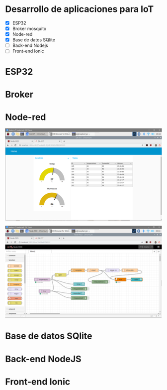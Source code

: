 # Desarrollo de aplicaciones para IoT

- [x] ESP32
- [x] Broker mosquito
- [x] Node-red
- [x] Base de datos SQlite
- [ ] Back-end Nodejs
- [ ] Front-end Ionic

# ESP32

# Broker

# Node-red

![ASD](iot_1.PNG)

![ASD](iot_2.PNG)

# Base de datos SQlite

# Back-end NodeJS

# Front-end Ionic
